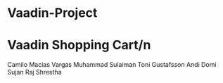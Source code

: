 # Vaadin-Project
# Vaadin Shopping Cart/n

Camilo Macias Vargas
Muhammad Sulaiman
Toni Gustafsson 
Andi Domi 
Sujan Raj Shrestha
